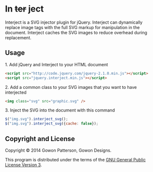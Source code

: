 # In ~~ter~~ ject

Interject is a SVG injector plugin for jQuery. Interject can dynamically replace image tags with the full SVG markup for manipulation in the document. Interject caches the SVG images to reduce overhead during replacement.

## Usage

1\. Add jQuery and Interject to your HTML document

```html
<script src="http://code.jquery.com/jquery-2.1.0.min.js"></script>
<script src="jquery.interject.min.js"></script>
```

2\. Add a common class to your SVG images that you want to have interjected

```html
<img class="svg" src="graphic.svg" />
```

3\. Inject the SVG into the document with this command

```js
$("img.svg").interject_svg();
$("img.svg").interject_svg({cache: false});
```

## Copyright and License

Copyright &copy; 2014 Gowon Patterson, Gowon Designs.

This program is distributed under the terms of the [GNU General Public License Version 3](http://www.gnu.org/licenses/gpl-3.0.html).
